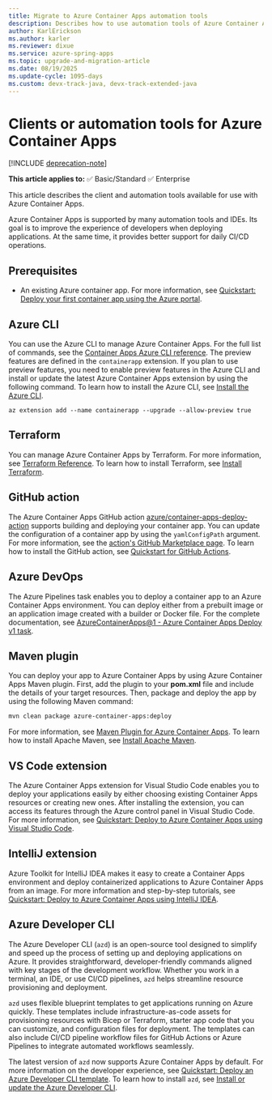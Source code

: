 ```yaml
---
title: Migrate to Azure Container Apps automation tools
description: Describes how to use automation tools of Azure Container Apps to achieve CI/CD.
author: KarlErickson
ms.author: karler
ms.reviewer: dixue
ms.service: azure-spring-apps
ms.topic: upgrade-and-migration-article
ms.date: 08/19/2025
ms.update-cycle: 1095-days
ms.custom: devx-track-java, devx-track-extended-java
---
```


# Clients or automation tools for Azure Container Apps

[!INCLUDE [deprecation-note](../includes/deprecation-note.md)]

**This article applies to:** ✅ Basic/Standard ✅ Enterprise

This article describes the client and automation tools available for use with Azure Container Apps.

Azure Container Apps is supported by many automation tools and IDEs. Its goal is to improve the experience of developers when deploying applications. At the same time, it provides better support for daily CI/CD operations.

## Prerequisites

- An existing Azure container app. For more information, see [Quickstart: Deploy your first container app using the Azure portal](../../container-apps/quickstart-portal.md).

## Azure CLI

You can use the Azure CLI to manage Azure Container Apps. For the full list of commands, see the [Container Apps Azure CLI reference](/cli/azure/service-page/container%20apps). The preview features are defined in the `containerapp` extension. If you plan to use preview features, you need to enable preview features in the Azure CLI and install or update the latest Azure Container Apps extension by using the following command. To learn how to install the Azure CLI, see [Install the Azure CLI](/cli/azure/install-azure-cli).

```azurecli
az extension add --name containerapp --upgrade --allow-preview true
```

## Terraform

You can manage Azure Container Apps by Terraform. For more information, see [Terraform Reference](https://registry.terraform.io/providers/hashicorp/azurerm/latest/docs/resources/container_app). To learn how to install Terraform, see [Install Terraform](https://developer.hashicorp.com/terraform/install).

## GitHub action

The Azure Container Apps GitHub action [azure/container-apps-deploy-action](https://github.com/marketplace/actions/azure-container-apps-build-and-deploy) supports building and deploying your container app. You can update the configuration of a container app by using the `yamlConfigPath` argument. For more information, see the [action's GitHub Marketplace page](https://github.com/marketplace/actions/azure-container-apps-build-and-deploy). To learn how to install the GitHub action, see [Quickstart for GitHub Actions](https://docs.github.com/actions/writing-workflows/quickstart).

## Azure DevOps

The Azure Pipelines task enables you to deploy a container app to an Azure Container Apps environment. You can deploy either from a prebuilt image or an application image created with a builder or Docker file. For the complete documentation, see [AzureContainerApps@1 - Azure Container Apps Deploy v1 task](/azure/devops/pipelines/tasks/reference/azure-container-apps-v1).

## Maven plugin

You can deploy your app to Azure Container Apps by using Azure Container Apps Maven plugin. First, add the plugin to your **pom.xml** file and include the details of your target resources. Then, package and deploy the app by using the following Maven command:

```bash
mvn clean package azure-container-apps:deploy
```

For more information, see [Maven Plugin for Azure Container Apps](https://github.com/microsoft/azure-maven-plugins/wiki/Azure-Container-Apps). To learn how to install Apache Maven, see [Install Apache Maven](https://maven.apache.org/install.html).

## VS Code extension

The Azure Container Apps extension for Visual Studio Code enables you to deploy your applications easily by either choosing existing Container Apps resources or creating new ones. After installing the extension, you can access its features through the Azure control panel in Visual Studio Code. For more information, see [Quickstart: Deploy to Azure Container Apps using Visual Studio Code](../../container-apps/deploy-visual-studio-code.md).

## IntelliJ extension

Azure Toolkit for IntelliJ IDEA makes it easy to create a Container Apps environment and deploy containerized applications to Azure Container Apps from an image. For more information and step-by-step tutorials, see [Quickstart: Deploy to Azure Container Apps using IntelliJ IDEA](/azure/developer/java/toolkit-for-intellij/create-container-apps-intellij).

## Azure Developer CLI

The Azure Developer CLI (`azd`) is an open-source tool designed to simplify and speed up the process of setting up and deploying applications on Azure. It provides straightforward, developer-friendly commands aligned with key stages of the development workflow. Whether you work in a terminal, an IDE, or use CI/CD pipelines, `azd` helps streamline resource provisioning and deployment.

`azd` uses flexible blueprint templates to get applications running on Azure quickly. These templates include infrastructure-as-code assets for provisioning resources with Bicep or Terraform, starter app code that you can customize, and configuration files for deployment. The templates can also include CI/CD pipeline workflow files for GitHub Actions or Azure Pipelines to integrate automated workflows seamlessly.

The latest version of `azd` now supports Azure Container Apps by default. For more information on the developer experience, see [Quickstart: Deploy an Azure Developer CLI template](/azure/developer/azure-developer-cli/get-started?pivots=programming-language-java). To learn how to install `azd`, see [Install or update the Azure Developer CLI](/azure/developer/azure-developer-cli/install-azd).
